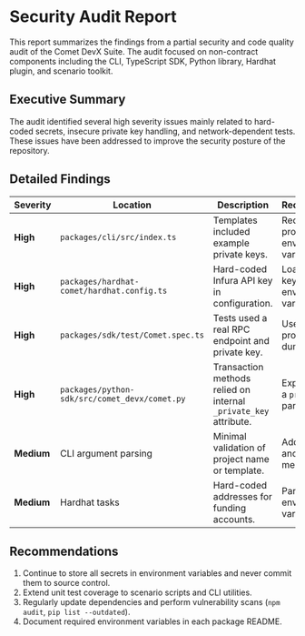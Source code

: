 # Security Audit Report

This report summarizes the findings from a partial security and code quality audit of the Comet DevX Suite. The audit focused on non-contract components including the CLI, TypeScript SDK, Python library, Hardhat plugin, and scenario toolkit.

## Executive Summary
The audit identified several high severity issues mainly related to hard-coded secrets, insecure private key handling, and network-dependent tests. These issues have been addressed to improve the security posture of the repository.

## Detailed Findings
| Severity | Location | Description | Recommendation |
|----------|----------|-------------|---------------|
| **High** | `packages/cli/src/index.ts` | Templates included example private keys. | Require users to provide keys via environment variables. |
| **High** | `packages/hardhat-comet/hardhat.config.ts` | Hard-coded Infura API key in configuration. | Load RPC URL or key from environment variables. |
| **High** | `packages/sdk/test/Comet.spec.ts` | Tests used a real RPC endpoint and private key. | Use mocked providers and dummy wallets. |
| **High** | `packages/python-sdk/src/comet_devx/comet.py` | Transaction methods relied on internal `_private_key` attribute. | Explicitly require a `private_key` parameter. |
| **Medium** | CLI argument parsing | Minimal validation of project name or template. | Add validation and helpful error messages. |
| **Medium** | Hardhat tasks | Hard-coded addresses for funding accounts. | Parameterize via environment variables. |

## Recommendations
1. Continue to store all secrets in environment variables and never commit them to source control.
2. Extend unit test coverage to scenario scripts and CLI utilities.
3. Regularly update dependencies and perform vulnerability scans (`npm audit`, `pip list --outdated`).
4. Document required environment variables in each package README.
